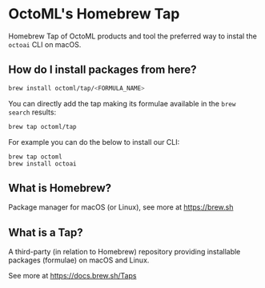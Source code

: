 # OctoML's Homebrew Tap

Homebrew Tap of OctoML products and tool the preferred way to instal the `octoai` CLI on macOS. 

## How do I install packages from here?

```bash
brew install octoml/tap/<FORMULA_NAME>
```

You can directly add the tap making its formulae available in the `brew search` results:

```bash
brew tap octoml/tap
```

For example you can do the below to install our CLI:

```
brew tap octoml
brew install octoai
```

## What is Homebrew?

Package manager for macOS (or Linux), see more at https://brew.sh

## What is a Tap?

A third-party (in relation to Homebrew) repository providing installable packages (formulae) on macOS and Linux.

See more at https://docs.brew.sh/Taps

